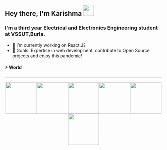 ## Hey there, I'm Karishma <img src="https://media.giphy.com/media/hvRJCLFzcasrR4ia7z/giphy.gif" width="35px">

### I'm a third year Electrical and Electronics Engineering student at VSSUT,Burla.

- 🔭 I’m currently working on React.JS
- 🥅 Goals: Expertise in web development, contribute to Open Source projects and enjoy this pandemic!


#### ⚡ World

---
<p align="center">
  <img src="https://media3.giphy.com/media/ln7z2eWriiQAllfVcn/200w.webp" width="100"><img src="https://i.giphy.com/media/LMt9638dO8dftAjtco/200.webp" width="100"><img src="https://i.giphy.com/media/eNAsjO55tPbgaor7ma/200w.webp" width="100"><img src="https://media3.giphy.com/media/kdFc8fubgS31b8DsVu/giphy.webp" width="100"><img src="https://i.giphy.com/media/KzJkzjggfGN5Py6nkT/200.webp" width="100"><img src="https://i.giphy.com/media/IdyAQJVN2kVPNUrojM/200.webp" width="100">

<br>
</p>
